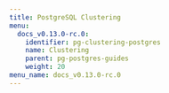 ```yaml
---
title: PostgreSQL Clustering
menu:
  docs_v0.13.0-rc.0:
    identifier: pg-clustering-postgres
    name: Clustering
    parent: pg-postgres-guides
    weight: 20
menu_name: docs_v0.13.0-rc.0
---
```

